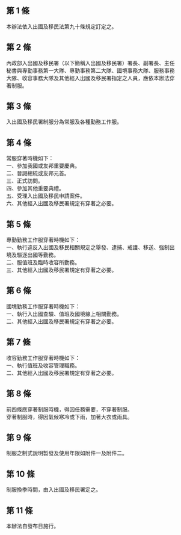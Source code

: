 第 1 條
-------
本辦法依入出國及移民法第九十條規定訂定之。

第 2 條
-------
內政部入出國及移民署（以下簡稱入出國及移民署）署長、副署長、主任  
秘書與專勤事務第一大隊、專勤事務第二大隊、國境事務大隊、服務事務  
大隊、收容事務大隊及其他經入出國及移民署指定之人員，應依本辦法穿  
著制服。

第 3 條
-------
入出國及移民署制服分為常服及各種勤務工作服。

第 4 條
-------
常服穿著時機如下：  
一、參加我國或友邦重要慶典。  
二、晉謁總統或友邦元首。  
三、正式訪問。  
四、參加其他重要典禮。  
五、受理入出國及移民申請案件。  
六、其他經入出國及移民署規定有穿著之必要。

第 5 條
-------
專勤勤務工作服穿著時機如下：  
一、執行違反入出國及移民相關規定之舉發、逮捕、戒護、移送、強制出  
    境及驅逐出國等勤務。  
二、服值班及臨時收容所勤務。  
三、其他經入出國及移民署規定有穿著之必要。

第 6 條
-------
國境勤務工作服穿著時機如下：  
一、執行入出國查驗、值班及國境線上相關勤務。  
二、其他經入出國及移民署規定有穿著之必要。

第 7 條
-------
收容勤務工作服穿著時機如下：  
一、執行值班及收容管理職務。  
二、其他經入出國及移民署規定有穿著之必要。

第 8 條
-------
前四條應穿著制服時機，得因任務需要，不穿著制服。  
穿著制服時，得因氣候寒冷或下雨，加著大衣或雨具。

第 9 條
-------
制服之制式說明製發及使用年限如附件一及附件二。

第 10 條
--------
制服換季時間，由入出國及移民署定之。

第 11 條
--------
本辦法自發布日施行。

